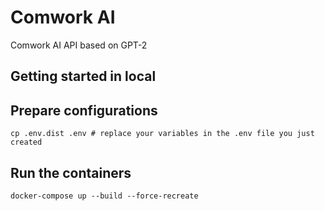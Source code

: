 # Comwork AI

Comwork AI API based on GPT-2

## Getting started in local

## Prepare configurations

```shell
cp .env.dist .env # replace your variables in the .env file you just created
```

## Run the containers

```shell
docker-compose up --build --force-recreate
```
